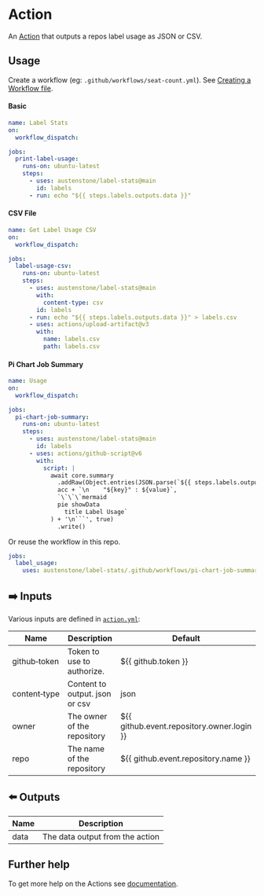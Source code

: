 # Action

An [Action](https://docs.github.com/en/actions) that outputs a repos label usage as JSON or CSV.

## Usage
Create a workflow (eg: `.github/workflows/seat-count.yml`). See [Creating a Workflow file](https://help.github.com/en/articles/configuring-a-workflow#creating-a-workflow-file).

<!-- 
### PAT(Personal Access Token)

You will need to [create a PAT(Personal Access Token)](https://github.com/settings/tokens/new?scopes=admin:org) that has `admin:org` access.

Add this PAT as a secret so we can use it as input `github-token`, see [Creating encrypted secrets for a repository](https://docs.github.com/en/enterprise-cloud@latest/actions/security-guides/encrypted-secrets#creating-encrypted-secrets-for-a-repository). 
### Organizations

If your organization has SAML enabled you must authorize the PAT, see [Authorizing a personal access token for use with SAML single sign-on](https://docs.github.com/en/enterprise-cloud@latest/authentication/authenticating-with-saml-single-sign-on/authorizing-a-personal-access-token-for-use-with-saml-single-sign-on).
-->

#### Basic
```yml
name: Label Stats
on:
  workflow_dispatch:

jobs:
  print-label-usage:
    runs-on: ubuntu-latest
    steps:
      - uses: austenstone/label-stats@main
        id: labels
      - run: echo "${{ steps.labels.outputs.data }}"
```

#### CSV File
```yml
name: Get Label Usage CSV
on:
  workflow_dispatch:

jobs:
  label-usage-csv:
    runs-on: ubuntu-latest
    steps:
      - uses: austenstone/label-stats@main
        with:
          content-type: csv
        id: labels
      - run: echo "${{ steps.labels.outputs.data }}" > labels.csv
      - uses: actions/upload-artifact@v3
        with:
          name: labels.csv
          path: labels.csv

```

#### Pi Chart Job Summary
```yml
name: Usage
on:
  workflow_dispatch:

jobs:
  pi-chart-job-summary:
    runs-on: ubuntu-latest
    steps:
      - uses: austenstone/label-stats@main
        id: labels
      - uses: actions/github-script@v6
        with:
          script: |
            await core.summary
              .addRaw(Object.entries(JSON.parse(`${{ steps.labels.outputs.data }}`)).reduce((acc, [key, value]) =>
              acc + `\n    "${key}" : ${value}`,
              `\`\`\`mermaid
              pie showData
                title Label Usage`
            ) + '\n```', true)
              .write()
```

Or reuse the workflow in this repo.

```yml
jobs:
  label_usage:
    uses: austenstone/label-stats/.github/workflows/pi-chart-job-summary.yml@main
```

## ➡️ Inputs
Various inputs are defined in [`action.yml`](action.yml):

| Name | Description | Default |
| --- | - | - |
| github&#x2011;token | Token to use to authorize. | ${{&nbsp;github.token&nbsp;}} |
| content&#x2011;type | Content to output. json or csv | json |
| owner | The owner of the repository | ${{ github.event.repository.owner.login }} |
| repo | The name of the repository | ${{ github.event.repository.name }} |


## ⬅️ Outputs
| Name | Description |
| --- | - |
| data | The data output from the action |

## Further help
To get more help on the Actions see [documentation](https://docs.github.com/en/actions).
